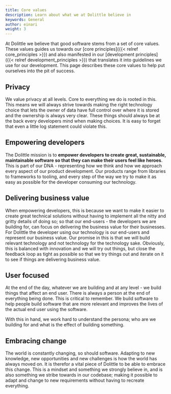 ```yaml
---
title: Core values
description: Learn about what we at Dolittle believe in
keywords: General
author: einari
weight: 3
---
```


At Dolittle we believe that good software stems from a set of core values.
These values guides us towards our [core principles]({{< relref core_principles >}})
and also manifested in our [development principles]({{< relref development_principles >}})
that translates it into guidelines we use for our development.
This page describes these core values to help put ourselves into the pit of success.

## Privacy

We value privacy at all levels. Core to everything we do is rooted in this.
This means we will always strive towards making the right technology choice that
lets the owner of data have full control over where it is stored and the ownership
is always very clear. These things should always be at the back every developers
mind when making choices. It is easy to forget that even a little log statement
could violate this.

## Empowering developers

The Dolittle mission is to **empower developers to create great, sustainable,
maintainable software so that they can make their users feel like heroes**.
This is part of our DNA - representing how we think and how we approach every
aspect of our product development. Our products range from libraries to frameworks
to tooling, and every step of the way we try to make it as easy as possible
for the developer consuming our technology.

## Delivering business value

When empowering developers, this is because we want to make it easier to create
great technical solutions without having to implement all the nitty and gritty
details of doing so; so that our end-users - the developers we are building for,
can focus on delivering the business value for their businesses. For Dolittle the
developer using our technology is our end-users and represent our business value.
Our promise in this is that we will build relevant technology and not technology
for the technology sake. Obviously, this is balanced with innovation and we will
try out things, but close the feedback loop as tight as possible so that we try
things out and iterate on it to see if things are delivering business value.

## User focused

At the end of the day, whatever we are building and at any level - we build things
that affect an end user. There is always a person at the end of everything being
done. This is critical to remember. We build software to help people build software
that are more relevant and improves the lives of the actual end user using the
software.

With this in hand, we work hard to understand the persona; who are we building for
and what is the effect of building something.

## Embracing change

The world is constantly changing, so should software. Adapting to new knowledge,
new opportunities and new challenges is how the world has always moved on. It is
therefor a vital piece of Dolittle to be able to embrace this change. This is a
mindset and something we strongly believe in, and is also something we stribe
towards in our codebase; making it possible to adapt and change to new requirements
without having to recreate everything.
